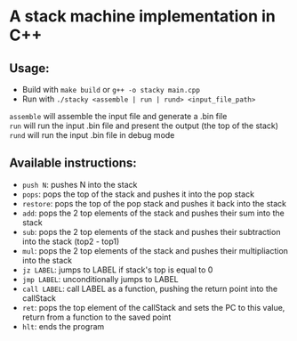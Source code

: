 # A stack machine implementation in C++

## Usage:
- Build with `make build` or `g++ -o stacky main.cpp`
- Run with `./stacky <assemble | run | rund> <input_file_path>`

`assemble` will assemble the input file and generate a .bin file<br>
`run` will run the input .bin file and present the output (the top of the stack)<br>
`rund` will run the input .bin file in debug mode

## Available instructions:

- `push N`: pushes N into the stack
- `pops`: pops the top of the stack and pushes it into the pop stack
- `restore`: pops the top of the pop stack and pushes it back into the stack
- `add`: pops the 2 top elements of the stack and pushes their sum into the stack
- `sub`: pops the 2 top elements of the stack and pushes their subtraction into the stack (top2 - top1)
- `mul`: pops the 2 top elements of the stack and pushes their multipliaction into the stack
- `jz LABEL`: jumps to LABEL if stack's top is equal to 0
- `jmp LABEL`: unconditionally jumps to LABEL
- `call LABEL`: call LABEL as a function, pushing the return point into the callStack
- `ret`: pops the top element of the callStack and sets the PC to this value, return from a function to the saved point
- `hlt`: ends the program
